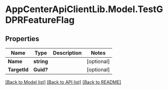 # AppCenterApiClientLib.Model.TestGDPRFeatureFlag
## Properties

Name | Type | Description | Notes
------------ | ------------- | ------------- | -------------
**Name** | **string** |  | [optional] 
**TargetId** | **Guid?** |  | [optional] 

[[Back to Model list]](../README.md#documentation-for-models) [[Back to API list]](../README.md#documentation-for-api-endpoints) [[Back to README]](../README.md)

